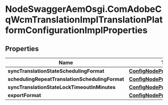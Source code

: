 # NodeSwaggerAemOsgi.ComAdobeCqWcmTranslationImplTranslationPlatformConfigurationImplProperties

## Properties
Name | Type | Description | Notes
------------ | ------------- | ------------- | -------------
**syncTranslationStateSchedulingFormat** | [**ConfigNodePropertyString**](ConfigNodePropertyString.md) |  | [optional] 
**schedulingRepeatTranslationSchedulingFormat** | [**ConfigNodePropertyString**](ConfigNodePropertyString.md) |  | [optional] 
**syncTranslationStateLockTimeoutInMinutes** | [**ConfigNodePropertyString**](ConfigNodePropertyString.md) |  | [optional] 
**exportFormat** | [**ConfigNodePropertyDropDown**](ConfigNodePropertyDropDown.md) |  | [optional] 


